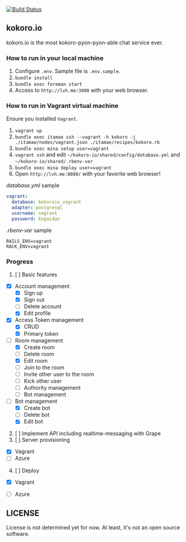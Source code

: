 [![Build Status](https://travis-ci.org/supermomonga/kokoro-io.svg?branch=master)](https://travis-ci.org/supermomonga/kokoro-io)

## kokoro.io

kokoro.io is the most kokoro-pyon-pyon-able chat service ever.


### How to run in your local machine

1. Configure `.env`. Sample file is `.env.sample`.
2. `bundle install`
3. `bundle exec foreman start`
4. Access to `http://lvh.me:3000` with your web browser.

### How to run in Vagrant virtual machine

Ensure you installed `Vagrant`.

1. `vagrant up`
2. `bundle exec itamae ssh --vagrant -h kokoro -j ./itamae/nodes/vagrant.json ./itamae/recipes/kokoro.rb`
3. `bundle exec mina setup user=vagrant`
4. `vagrant ssh` and edit `~/kokoro-io/shared/config/database.yml` and `~/kokoro-io/shared/.rbenv-var`
6. `bundle exec mina deploy user=vagrant`
7. Open `http://lvh.me:8080/` with your favorite web browser!

_database.yml_ sample

```yaml
vagrant:
  database: kokoroio_vagrant
  adapter: postgresql
  username: vagrant
  password: kogaidan
```

_.rbenv-var_ sample

```
RAILS_ENV=vagrant
RACK_ENV=vagrant
```



### Progress

1. [ ] Basic features
  - [X] Account management
    - [X] Sign up
    - [X] Sign out
    - [ ] Delete account
    - [X] Edit profile
  - [X] Access Token management
    - [X] CRUD
    - [X] Primary token
  - [ ] Room management
    - [X] Create room
    - [ ] Delete room
    - [X] Edit room
    - [ ] Join to the room
    - [ ] Invite other user to the room
    - [ ] Kick other user
    - [ ] Authority management
    - [ ] Bot management
  - [ ] Bot management
    - [X] Create bot
    - [ ] Delete bot
    - [X] Edit bot
2. [ ] Implement API including realtime-messaging with Grape
3. [ ] Server provisioning
  - [X] Vagrant
  - [ ] Azure
4. [ ] Deploy
  - [X] Vagrant
  - [ ] Azure


## LICENSE

License is not determined yet for now.
At least, it's not an open source software.


